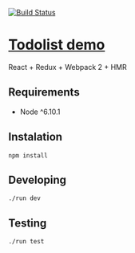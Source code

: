 [![Build Status](https://travis-ci.org/gonlliuk/TodoList.svg?branch=master)](https://travis-ci.org/gonlliuk/TodoList)

# [Todolist demo](https://reactredux-todolist.herokuapp.com)
React + Redux + Webpack 2 + HMR

## Requirements
* Node ^6.10.1

## Instalation
``npm install``

## Developing
``./run dev``

## Testing
``./run test``